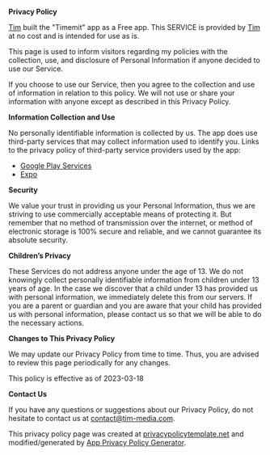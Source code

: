 **Privacy Policy**

[Tim](https://ti-m.ch/) built the "Timemit" app as a Free app. This SERVICE is provided by [Tim](https://ti-m.ch/) at no cost and is intended for use as is.

This page is used to inform visitors regarding my policies with the collection, use, and disclosure of Personal Information if anyone decided to use our Service.

If you choose to use our Service, then you agree to the collection and use of information in relation to this policy. We will not use or share your information with anyone except as described in this Privacy Policy.

**Information Collection and Use**

No personally identifiable information is collected by us. The app does use third-party services that may collect information used to identify you. Links to the privacy policy of third-party service providers used by the app:

- [Google Play Services](https://www.google.com/policies/privacy/)
- [Expo](https://expo.io/privacy)

**Security**

We value your trust in providing us your Personal Information, thus we are striving to use commercially acceptable means of protecting it. But remember that no method of transmission over the internet, or method of electronic storage is 100% secure and reliable, and we cannot guarantee its absolute security.

**Children’s Privacy**

These Services do not address anyone under the age of 13. We do not knowingly collect personally identifiable information from children under 13 years of age. In the case we discover that a child under 13 has provided us with personal information, we immediately delete this from our servers. If you are a parent or guardian and you are aware that your child has provided us with personal information, please contact us so that we will be able to do the necessary actions.

**Changes to This Privacy Policy**

We may update our Privacy Policy from time to time. Thus, you are advised to review this page periodically for any changes.

This policy is effective as of 2023-03-18

**Contact Us**

If you have any questions or suggestions about our Privacy Policy, do not hesitate to contact us at contact@tim-media.com.

This privacy policy page was created at [privacypolicytemplate.net](https://privacypolicytemplate.net) and modified/generated by [App Privacy Policy Generator](https://app-privacy-policy-generator.nisrulz.com/).
